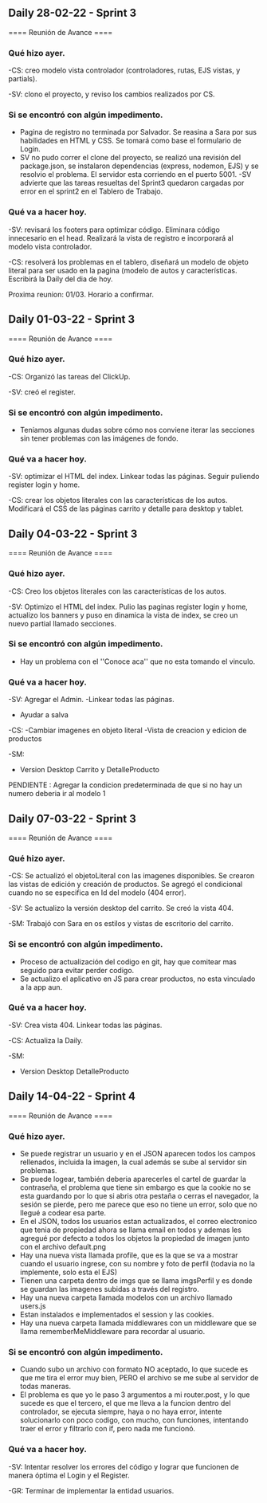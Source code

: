
## Daily 28-02-22 - Sprint 3
==== Reunión de Avance ====

### Qué hizo ayer.
-CS: creo modelo vista controlador (controladores, rutas, EJS vistas, y partials). 

-SV: clono el proyecto, y reviso los cambios realizados por CS.


### Si se encontró con algún impedimento.
- Pagina de registro no terminada por Salvador. Se reasina a Sara por sus habilidades en HTML y CSS. Se tomará como base el formulario de Login.
- SV no pudo correr el clone del proyecto, se realizó una revisión del package.json, se instalaron dependencias (express, nodemon, EJS) y se resolvio el problema. El servidor esta corriendo en el puerto 5001.
-SV advierte que las tareas resueltas del Sprint3 quedaron cargadas por error en el sprint2 en el Tablero de Trabajo.


### Qué va a hacer hoy.
-SV: revisará los footers para optimizar código. Eliminara código innecesario en el head. Realizará la vista de registro e incorporará al modelo vista controlador.

-CS: resolverá los problemas en el tablero, diseñará un modelo de objeto literal para ser usado en la pagina (modelo de autos y características. Escribirá la Daily del dia de hoy.

Proxima reunion: 01/03. Horario a confirmar.


## Daily 01-03-22 - Sprint 3
==== Reunión de Avance ====

### Qué hizo ayer.
-CS: Organizó las tareas del ClickUp. 

-SV: creó el register.

### Si se encontró con algún impedimento.
- Teníamos algunas dudas sobre cómo nos conviene iterar las secciones sin tener problemas con las imágenes de fondo.

### Qué va a hacer hoy.
-SV: optimizar el HTML del index. Linkear todas las páginas. Seguir puliendo register login y home.

-CS: crear los objetos literales con las características de los autos. Modificará el CSS de las páginas carrito y detalle para desktop y tablet.

## Daily 04-03-22 - Sprint 3
==== Reunión de Avance ====

### Qué hizo ayer.
-CS: Creo los objetos literales con las características de los autos. 

-SV: Optimizo el HTML del index. Pulio las paginas register login y home, actualizo los banners y puso en dinamica la vista de index, se creo un nuevo partial llamado secciones.

### Si se encontró con algún impedimento.
- Hay un problema con el ''Conoce aca'' que no esta tomando el vinculo.

### Qué va a hacer hoy.
-SV: Agregar el Admin.
-Linkear todas las páginas.
- Ayudar a salva

-CS: 
-Cambiar imagenes en objeto literal
-Vista de creacion y edicion de productos

-SM: 
- Version Desktop Carrito y DetalleProducto


PENDIENTE : 
Agregar la condicion predeterminada de que si no hay un numero deberia ir al modelo 1


## Daily 07-03-22 - Sprint 3
==== Reunión de Avance ====

### Qué hizo ayer.
-CS: Se actualizó el objetoLiteral con las imagenes disponibles. Se crearon las vistas de edición y creación de productos. Se agregó el condicional cuando no se especifica en Id del modelo (404 error).

-SV: Se actualizo la versión desktop del carrito. Se creó la vista 404.

-SM: Trabajó con Sara en os estilos y vistas de escritorio del carrito.

### Si se encontró con algún impedimento.
- Proceso de actualización del codigo en git, hay que comitear mas seguido para evitar perder codigo.
- Se actualizo el aplicativo en JS para crear productos, no esta vinculado a la app aun. 

### Qué va a hacer hoy.
-SV: Crea vista 404. Linkear todas las páginas.

-CS: Actualiza la Daily. 

-SM: 
- Version Desktop DetalleProducto



## Daily 14-04-22 - Sprint 4
==== Reunión de Avance ====

### Qué hizo ayer.
- Se puede registrar un usuario y en el JSON aparecen todos los campos rellenados, incluida la imagen, la cual además se sube al servidor sin problemas.
- Se puede logear, también deberia aparecerles el cartel de guardar la contraseña, el problema que tiene sin embargo es que la cookie no se esta guardando por lo que si abris otra pestaña o cerras el navegador, la sesión se pierde, pero me parece que eso no tiene un error, solo que no llegué a codear esa parte. 
- En el JSON, todos los usuarios estan actualizados, el correo electronico que tenia de propiedad ahora se llama email en todos y ademas les agregué por defecto a todos los objetos la propiedad de imagen junto con el archivo default.png
- Hay una nueva vista llamada profile, que es la que se va a mostrar cuando el usuario ingrese, con su nombre y foto de perfil (todavia no la implemente, solo esta el EJS) 
- Tienen una carpeta dentro de imgs que se llama imgsPerfil y es donde se guardan las imagenes subidas a través del registro. 
- Hay una nueva carpeta llamada modelos con un archivo llamado users.js
- Estan instalados e implementados el session y las cookies.
- Hay una nueva carpeta llamada middlewares con un middleware que se llama rememberMeMiddleware para recordar al usuario.
  
### Si se encontró con algún impedimento.
- Cuando subo un archivo con formato NO aceptado, lo que sucede es que me tira el error muy bien, PERO el archivo se me sube al servidor de todas maneras.
-  El problema es que yo le paso 3 argumentos a mi router.post, y lo que sucede es que el tercero, el que me lleva a la funcion dentro del controlador, se ejecuta siempre, haya o no haya error, intente solucionarlo con poco codigo, con mucho, con funciones, intentando traer el error y filtrarlo con if, pero nada me funcionó.


### Qué va a hacer hoy.
-SV: Intentar resolver los errores del código y lograr que funcionen de manera óptima el Login y el Register.

-GR: Terminar de implementar la entidad usuarios.


